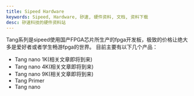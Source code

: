 ```yaml
---
title: Sipeed Hardware
keywords: Sipeed, Hardware, 矽速, 硬件资料, 文档, 资料下载
desc: 矽速科技的硬件资料站
---
```


Tang系列是sipeed使用国产FPGA芯片所生产的fpga开发板，极致的价格让绝大多是爱好者或者学生畅游fpga的世界。
目前主要有以下几个产品：

- Tang nano 1K(相关文章即将到来)
- Tang nano 4K(相关文章即将到来)
- Tang nano 9K(相关文章即将到来)
- Tang Primer
- Tang nano
